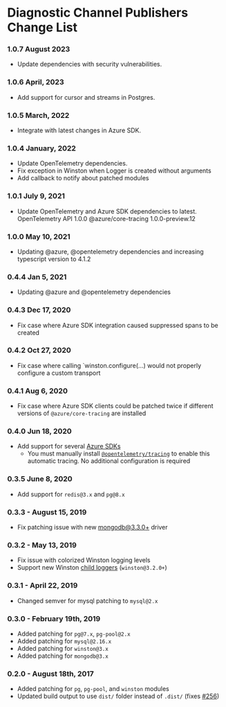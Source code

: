 # Diagnostic Channel Publishers Change List

### 1.0.7 August 2023

* Update dependencies with security vulnerabilities.

### 1.0.6 April, 2023

* Add support for cursor and streams in Postgres.

### 1.0.5 March, 2022

* Integrate with latest changes in Azure SDK.

### 1.0.4 January, 2022

* Update OpenTelemetry dependencies.
* Fix exception in Winston when Logger is created without arguments
* Add callback to notify about patched modules

### 1.0.1 July 9, 2021

* Update OpenTelemetry and Azure SDK dependencies to latest.
  OpenTelemetry API 1.0.0
  @azure/core-tracing 1.0.0-preview.12

### 1.0.0 May 10, 2021

* Updating @azure, @opentelemetry dependencies and increasing typescript version to 4.1.2

### 0.4.4 Jan 5, 2021

* Updating @azure and @opentelemetry dependencies 

### 0.4.3 Dec 17, 2020

* Fix case where Azure SDK integration caused suppressed spans to be created 

### 0.4.2 Oct 27, 2020

* Fix case where calling `winston.configure(...) would not properly configure a custom transport

### 0.4.1 Aug 6, 2020

* Fix case where Azure SDK clients could be patched twice if different versions of `@azure/core-tracing` are installed

### 0.4.0 Jun 18, 2020
* Add support for several [Azure SDKs](https://azure.github.io/azure-sdk/releases/latest/index.html#javascript)
  - You must manually install [`@opentelemetry/tracing`](https://npmjs.com/package/@opentelemetry/tracing) to enable this automatic tracing. No additional configuration is required

### 0.3.5 June 8, 2020
* Add support for `redis@3.x` and `pg@8.x`

### 0.3.3 - August 15, 2019
* Fix patching issue with new [mongodb@3.3.0+](https://github.com/mongodb/node-mongodb-native/releases/tag/v3.3.0) driver

### 0.3.2 - May 13, 2019
* Fix issue with colorized Winston logging levels
* Support new Winston [child loggers](https://github.com/winstonjs/winston/pull/1471) (`winston@3.2.0+`)

### 0.3.1 - April 22, 2019
* Changed semver for mysql patching to `mysql@2.x`

### 0.3.0 - February 19th, 2019
* Added patching for `pg@7.x`, `pg-pool@2.x`
* Added patching for `mysql@2.16.x`
* Added patching for `winston@3.x`
* Added patching for `mongodb@3.x`

### 0.2.0 - August 18th, 2017
* Added patching for `pg`, `pg-pool`, and `winston` modules
* Updated build output to use `dist/` folder instead of `.dist/`
(fixes [#256](https://github.com/Microsoft/ApplicationInsights-node.js/issues/256))